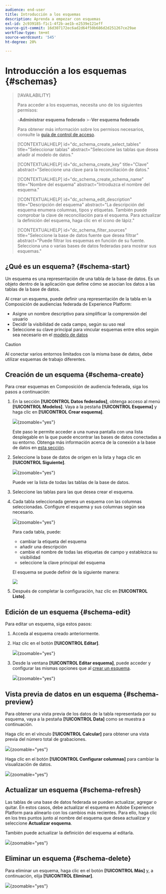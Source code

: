 ```yaml
---
audience: end-user
title: Introducción a los esquemas
description: Aprenda a empezar con esquemas
exl-id: 2c939185-f1c1-4f2b-ae1b-e2539e121eff
source-git-commit: 16d307172ec6ad2d64f50b686d2d251267ce29ae
workflow-type: tm+mt
source-wordcount: '545'
ht-degree: 20%

---
```


# Introducción a los esquemas {#schemas}

>[!AVAILABILITY]
>
>Para acceder a los esquemas, necesita uno de los siguientes permisos:
>
>-**Administrar esquema federado**
>&#x200B;>-**Ver esquema federado**
>
>Para obtener más información sobre los permisos necesarios, consulte la [guía de control de acceso](/help/governance-privacy-security/access-control.md).

>[!CONTEXTUALHELP]
>id="dc_schema_create_select_tables"
>title="Seleccionar tablas"
>abstract="Seleccione las tablas que desea añadir al modelo de datos."

>[!CONTEXTUALHELP]
>id="dc_schema_create_key"
>title="Clave"
>abstract="Seleccione una clave para la reconciliación de datos."

>[!CONTEXTUALHELP]
>id="dc_schema_create_schema_name"
>title="Nombre del esquema"
>abstract="Introduzca el nombre del esquema."

>[!CONTEXTUALHELP]
>id="dc_schema_edit_description"
>title="Descripción del esquema"
>abstract="La descripción del esquema enumera columnas, tipos y etiquetas. También puede comprobar la clave de reconciliación para el esquema. Para actualizar la definición del esquema, haga clic en el icono de lápiz."

>[!CONTEXTUALHELP]
>id="dc_schema_filter_sources"
>title="Seleccione la base de datos fuente que desea filtrar"
>abstract="Puede filtrar los esquemas en función de su fuente. Selecciona una o varias bases de datos federadas para mostrar sus esquemas."

## ¿Qué es un esquema? {#schema-start}

Un esquema es una representación de una tabla de la base de datos. Es un objeto dentro de la aplicación que define cómo se asocian los datos a las tablas de la base de datos.

Al crear un esquema, puede definir una representación de la tabla en la Composición de audiencias federada de Experience Platform:

* Asigne un nombre descriptivo para simplificar la comprensión del usuario
* Decidir la visibilidad de cada campo, según su uso real
* Seleccione su clave principal para vincular esquemas entre ellos según sea necesario en el [modelo de datos](../data-management/gs-models.md#data-model-start)

>[!CAUTION]
>
>Al conectar varios entornos limitados con la misma base de datos, debe utilizar esquemas de trabajo diferentes.
>

## Creación de un esquema {#schema-create}

Para crear esquemas en Composición de audiencia federada, siga los pasos a continuación:

1. En la sección **[!UICONTROL Datos federados]**, obtenga acceso al menú **[!UICONTROL Modelos]**. Vaya a la pestaña **[!UICONTROL Esquema]** y haga clic en **[!UICONTROL Crear esquema]**.

   ![](assets/schema_create.png){zoomable="yes"}

   Este paso le permite acceder a una nueva pantalla con una lista desplegable en la que puede encontrar las bases de datos conectadas a su entorno. Obtenga más información acerca de la conexión a la base de datos en [esta sección](../connections/home.md#connections-fdb).

1. Seleccione la base de datos de origen en la lista y haga clic en **[!UICONTROL Siguiente]**.

   ![](assets/schema_tables.png){zoomable="yes"}

   Puede ver la lista de todas las tablas de la base de datos.

1. Seleccione las tablas para las que desea crear el esquema.

1. Cada tabla seleccionada genera un esquema con las columnas seleccionadas. Configure el esquema y sus columnas según sea necesario.

   ![](assets/schema_fields.png){zoomable="yes"}

   Para cada tabla, puede:

   * cambiar la etiqueta del esquema
   * añadir una descripción
   * cambie el nombre de todas las etiquetas de campo y establezca su visibilidad
   * seleccione la clave principal del esquema

   El esquema se puede definir de la siguiente manera:

   ![](assets/schema_example.png)

1. Después de completar la configuración, haz clic en **[!UICONTROL Listo]**.

## Edición de un esquema {#schema-edit}

Para editar un esquema, siga estos pasos:

1. Acceda al esquema creado anteriormente.

1. Haz clic en el botón **[!UICONTROL Editar]**.

   ![](assets/schema_edit.png){zoomable="yes"}

1. Desde la ventana **[!UICONTROL Editar esquema]**, puede acceder y configurar las mismas opciones que al [crear un esquema](#schema-create).

   ![](assets/schema_edit_orders.png){zoomable="yes"}

## Vista previa de datos en un esquema {#schema-preview}

Para obtener una vista previa de los datos de la tabla representada por su esquema, vaya a la pestaña **[!UICONTROL Data]** como se muestra a continuación.

Haga clic en el vínculo **[!UICONTROL Calcular]** para obtener una vista previa del número total de grabaciones.

![](assets/schema_data.png){zoomable="yes"}

Haga clic en el botón **[!UICONTROL Configurar columnas]** para cambiar la visualización de datos.

![](assets/schema_columns.png){zoomable="yes"}

## Actualizar un esquema {#schema-refresh}

Las tablas de una base de datos federada se pueden actualizar, agregar o quitar. En estos casos, debe actualizar el esquema en Adobe Experience Platform para alinearlo con los cambios más recientes. Para ello, haga clic en los tres puntos junto al nombre del esquema que desea actualizar y seleccione **Actualizar esquema**.

También puede actualizar la definición del esquema al editarla.

![](assets/schema_refresh.png){zoomable="yes"}


## Eliminar un esquema {#schema-delete}

Para eliminar un esquema, haga clic en el botón **[!UICONTROL Más]** y, a continuación, elija **[!UICONTROL Eliminar]**.

![](assets/schema_delete.png){zoomable="yes"}
